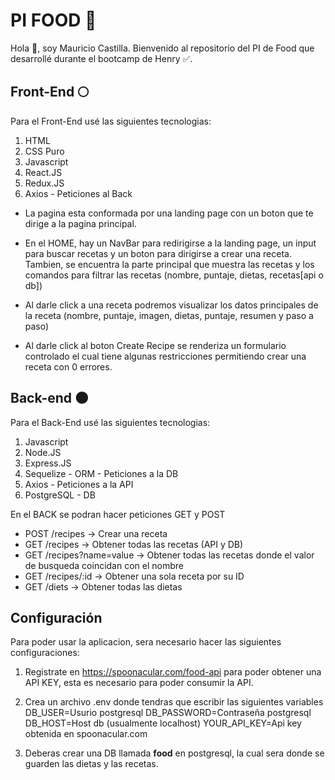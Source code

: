# PI FOOD 🍱

Hola 👋, soy Mauricio Castilla.
Bienvenido al repositorio del PI de Food que desarrollé durante el bootcamp de Henry ✅.

## Front-End 🌕

Para el Front-End usé las siguientes tecnologias:
1. HTML 
2. CSS Puro
3. Javascript
4. React.JS
5. Redux.JS
6. Axios - Peticiones al Back

* La pagina esta conformada por una landing page con un boton que te dirige a la pagina principal.

* En el HOME, hay un NavBar para redirigirse a la landing page, un input para buscar recetas y un boton para dirigirse a crear una receta. Tambien, se encuentra la parte principal que muestra las recetas y los comandos para filtrar las recetas (nombre, puntaje, dietas, recetas[api o db])

* Al darle click a una receta podremos visualizar los datos principales de la receta (nombre, puntaje, imagen, dietas, puntaje, resumen y paso a paso)

* Al darle click al boton Create Recipe se renderiza un formulario controlado el cual tiene algunas restricciones permitiendo crear una receta con 0 errores.

## Back-end 🌑

Para el Back-End usé las siguientes tecnologias:
1. Javascript
2. Node.JS
3. Express.JS
4. Sequelize - ORM - Peticiones a la DB
5. Axios - Peticiones a la API
6. PostgreSQL - DB

En el BACK se podran hacer peticiones GET y POST
- POST /recipes -> Crear una receta
- GET /recipes -> Obtener todas las recetas (API y DB)
- GET /recipes?name=value -> Obtener todas las recetas donde el valor de busqueda coincidan con el nombre
- GET /recipes/:id -> Obtener una sola receta por su ID
- GET /diets -> Obtener todas las dietas


## Configuración

Para poder usar la aplicacion, sera necesario hacer las siguientes configuraciones:
1. Registrate en https://spoonacular.com/food-api para poder obtener una API KEY, esta es necesario para poder consumir la API.

2. Crea un archivo .env donde tendras que escribir las siguientes variables
DB_USER=Usurio postgresql
DB_PASSWORD=Contraseña postgresql
DB_HOST=Host db (usualmente localhost)
YOUR_API_KEY=Api key obtenida en spoonacular.com

3. Deberas crear una DB llamada __food__ en postgresql, la cual sera donde se guarden las dietas y las recetas.

